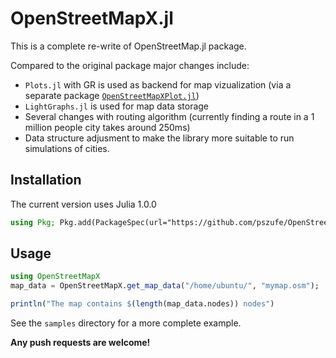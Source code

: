 # OpenStreetMapX.jl
This is a complete re-write of OpenStreetMap.jl package.  

Compared to the original package major changes include:

- `Plots.jl` with GR is used as backend for map vizualization (via a separate package   [`OpenStreetMapXPlot.jl`](https://github.com/pszufe/OpenStreetMapXPlot.jl))
- `LightGraphs.jl` is used for map data storage
- Several changes with routing algorithm (currently finding a route in a 1 million people city takes around 250ms)
- Data structure adjusment to make the library more suitable to run simulations of cities. 



## Installation

The current version uses Julia 1.0.0

```julia
using Pkg; Pkg.add(PackageSpec(url="https://github.com/pszufe/OpenStreetMapX.jl"))
```



## Usage

```julia
using OpenStreetMapX
map_data = OpenStreetMapX.get_map_data("/home/ubuntu/", "mymap.osm");

println("The map contains $(length(map_data.nodes)) nodes")

```

See the `samples` directory for a more complete example.  



**Any push requests are welcome!**
